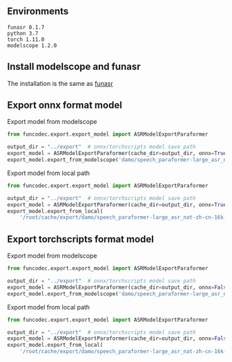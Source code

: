 
## Environments
    funasr 0.1.7
    python 3.7
    torch 1.11.0
    modelscope 1.2.0

## Install modelscope and funasr

The installation is the same as [funasr](../../README.md)

## Export onnx format model
Export model from modelscope

```python
from funcodec.export.export_model import ASRModelExportParaformer

output_dir = "../export"  # onnx/torchscripts model save path
export_model = ASRModelExportParaformer(cache_dir=output_dir, onnx=True)
export_model.export_from_modelscope('damo/speech_paraformer-large_asr_nat-zh-cn-16k-common-vocab8404-pytorch')
```


Export model from local path

```python
from funcodec.export.export_model import ASRModelExportParaformer

output_dir = "../export"  # onnx/torchscripts model save path
export_model = ASRModelExportParaformer(cache_dir=output_dir, onnx=True)
export_model.export_from_local(
    '/root/cache/export/damo/speech_paraformer-large_asr_nat-zh-cn-16k-common-vocab8404-pytorch')
```

## Export torchscripts format model
Export model from modelscope

```python
from funcodec.export.export_model import ASRModelExportParaformer

output_dir = "../export"  # onnx/torchscripts model save path
export_model = ASRModelExportParaformer(cache_dir=output_dir, onnx=False)
export_model.export_from_modelscope('damo/speech_paraformer-large_asr_nat-zh-cn-16k-common-vocab8404-pytorch')
```

Export model from local path

```python
from funcodec.export.export_model import ASRModelExportParaformer

output_dir = "../export"  # onnx/torchscripts model save path
export_model = ASRModelExportParaformer(cache_dir=output_dir, onnx=False)
export_model.export_from_local(
    '/root/cache/export/damo/speech_paraformer-large_asr_nat-zh-cn-16k-common-vocab8404-pytorch')
```

